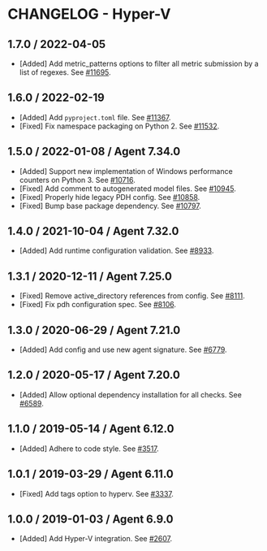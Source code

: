# CHANGELOG - Hyper-V

## 1.7.0 / 2022-04-05

* [Added] Add metric_patterns options to filter all metric submission by a list of regexes. See [#11695](https://github.com/DataDog/integrations-core/pull/11695).

## 1.6.0 / 2022-02-19

* [Added] Add `pyproject.toml` file. See [#11367](https://github.com/DataDog/integrations-core/pull/11367).
* [Fixed] Fix namespace packaging on Python 2. See [#11532](https://github.com/DataDog/integrations-core/pull/11532).

## 1.5.0 / 2022-01-08 / Agent 7.34.0

* [Added] Support new implementation of Windows performance counters on Python 3. See [#10716](https://github.com/DataDog/integrations-core/pull/10716).
* [Fixed] Add comment to autogenerated model files. See [#10945](https://github.com/DataDog/integrations-core/pull/10945).
* [Fixed] Properly hide legacy PDH config. See [#10858](https://github.com/DataDog/integrations-core/pull/10858).
* [Fixed] Bump base package dependency. See [#10797](https://github.com/DataDog/integrations-core/pull/10797).

## 1.4.0 / 2021-10-04 / Agent 7.32.0

* [Added] Add runtime configuration validation. See [#8933](https://github.com/DataDog/integrations-core/pull/8933).

## 1.3.1 / 2020-12-11 / Agent 7.25.0

* [Fixed] Remove active_directory references from config. See [#8111](https://github.com/DataDog/integrations-core/pull/8111).
* [Fixed] Fix pdh configuration spec. See [#8106](https://github.com/DataDog/integrations-core/pull/8106).

## 1.3.0 / 2020-06-29 / Agent 7.21.0

* [Added] Add config and use new agent signature. See [#6779](https://github.com/DataDog/integrations-core/pull/6779).

## 1.2.0 / 2020-05-17 / Agent 7.20.0

* [Added] Allow optional dependency installation for all checks. See [#6589](https://github.com/DataDog/integrations-core/pull/6589).

## 1.1.0 / 2019-05-14 / Agent 6.12.0

* [Added] Adhere to code style. See [#3517](https://github.com/DataDog/integrations-core/pull/3517).

## 1.0.1 / 2019-03-29 / Agent 6.11.0

* [Fixed] Add tags option to hyperv. See [#3337](https://github.com/DataDog/integrations-core/pull/3337).

## 1.0.0 / 2019-01-03 / Agent 6.9.0

* [Added] Add Hyper-V integration. See [#2607][1].

[1]: https://github.com/DataDog/integrations-core/pull/2607

